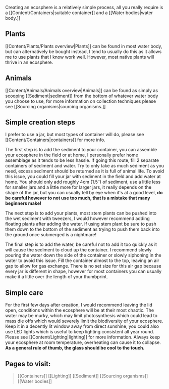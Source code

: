 Creating an ecosphere is a relatively simple process, all you really require is a [[Content/Containers|suitable container]] and a [[Water bodies|water body.]]

## Plants
[[Content/Plants/Plants overview|Plants]] can be found in most water body, but can alternatively be bought instead, I tend to usually do this as it allows me to use plants that I know work well. However, most native plants will thrive in an ecosphere.

## Animals
[[Content/Animals/Animals overview|Animals]] can be found as simply as scooping [[Sediment|sediment]] from the bottom of whatever water body you choose to use, for more information on collection techniques please see [[Sourcing organisms|sourcing organisms.]] 

## Simple creation steps
I prefer to use a jar, but most types of container will do, please see [[Content/Containers|containers]] for more info.
 
The first step is to add the sediment to your container, you can assemble your ecosphere in the field or at home, I personally prefer home assemblage as it tends to be less hassle. If going this route, fill 2 separate containers of sediment and water. Try to only take as much sediment as you need, excess sediment should be returned as it is full of animal life. To avoid this issue, you could fill your jar with sediment in the field and add water at home.
You should only add roughly 4cm (1.5″) of sediment, use a little less for smaller jars and a little more for larger jars, it really depends on the shape of the jar, but you can usually tell by eye when it's at a good level, **do be careful however to not use too much, that is a mistake that many beginners make!**

The next step is to add your plants, most stem plants can be pushed into the wet sediment with tweezers, I would however recommend adding floating plants after adding the water. If using stem plant be sure to push them down to the bottom of the sediment as trying to push them back into the ground once submerged is a nightmare!

The final step is to add the water, be careful not to add it too quickly as it will cause the sediment to cloud up the container. I recommend slowly pouring the water down the side of the container or slowly siphoning in the water to avoid this issue. Fill the container almost to the top, leaving an air gap to allow for gas exchange. There is no set size for this air gap because every jar is different in shape, however for most containers you can usually make it a little over the length of your thumbprint.

## Simple care
For the first few days after creation, I would recommend leaving the lid open, conditions within the ecosphere will be at their most chaotic. The water may be murky, which may limit photosynthesis which could lead to mass die offs which would severely limit the biodiversity of your ecosphere. Keep it in a decently lit window away from direct sunshine, you could also use LED lights which is useful to keep lighting consistent all year round. Please see [[Content/Lighting|lighting]] for more information. Always keep your ecosphere at room temperature, overheating can cause it to collapse. **As a general rule of thumb, the glass should be cool to the touch.**

## Pages to visit:

>[[Containers]]
>[[Lighting]]
>[[Sediment]]
>[[Sourcing organisms]]
>[[Water bodies]]